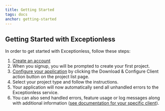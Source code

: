 ```yaml
---
title: Getting Started
tags: docs
anchor: getting-started
---
```

## Getting Started with Exceptionless

In order to get started with Exceptionless, follow these steps:

1. [Create an account](https://be.exceptionless.io/signup)
2. When you signup, you will be prompted to create your first project.
3. [Configure your application](https://be.exceptionless.io/project/list) by clicking the Download & Configure Client action button on the project list page.
4. Select your project type and follow the instructions.
5. Your application will now automatically send all unhandled errors to the Exceptionless service.
6. You can also send handled errors, feature usage or log messages along with additional information ([see documentation for your specific client](home#individual-client-documentation#individual-client-documentation)).